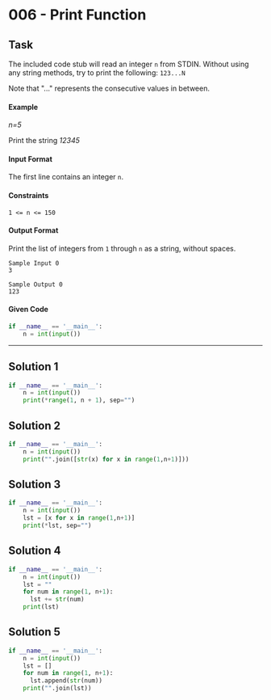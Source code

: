 # 006 - Print Function
## Task
The included code stub will read an integer `n` from STDIN. Without using any string methods, try to print the following:
`123...N`

Note that "..." represents the consecutive values in between.

#### Example
*n=5*

Print the string *12345*

#### Input Format
The first line contains an integer `n`.

#### Constraints
`1 <= n <= 150`

#### Output Format
Print the list of integers from `1` through `n` as a string, without spaces.

```
Sample Input 0
3
```

```
Sample Output 0
123
```


#### Given Code

```python
if __name__ == '__main__':
    n = int(input())
```

----

## Solution 1

```python
if __name__ == '__main__':
    n = int(input())
    print(*range(1, n + 1), sep="")
```


## Solution 2

```python
if __name__ == '__main__':
    n = int(input())
    print("".join([str(x) for x in range(1,n+1)]))
```


## Solution 3

```python
if __name__ == '__main__':
    n = int(input())
    lst = [x for x in range(1,n+1)]
    print(*lst, sep="")
```


## Solution 4

```python
if __name__ == '__main__':
    n = int(input())
    lst = ""
    for num in range(1, n+1):
      lst += str(num)
    print(lst)
```

## Solution 5

```python
if __name__ == '__main__':
    n = int(input())
    lst = []
    for num in range(1, n+1):
      lst.append(str(num))
    print("".join(lst))
```
